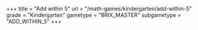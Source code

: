+++
title = "Add within 5"
url = "/math-games/kindergarten/add-within-5"
grade = "Kindergarten"
gametype = "BRIX_MASTER"
subgametype = "ADD_WITHIN_5"
+++